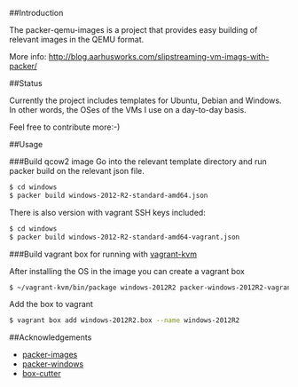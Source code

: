 ##Introduction

The packer-qemu-images is a project that provides easy building of
relevant images in the QEMU format.

More info: http://blog.aarhusworks.com/slipstreaming-vm-imags-with-packer/

##Status

Currently the project includes templates for Ubuntu, Debian and Windows. In other words, the OSes of the VMs I use on a day-to-day basis.

Feel free to contribute more:-)

##Usage

###Build qcow2 image
Go into the relevant template directory and run packer build on
the relevant json file.

```bash
$ cd windows
$ packer build windows-2012-R2-standard-amd64.json
```

There is also version with vagrant SSH keys included:

```bash
$ cd windows
$ packer build windows-2012-R2-standard-amd64-vagrant.json
```

###Build vagrant box for running with [vagrant-kvm](https://github.com/adrahon/vagrant-kvm)

After installing the OS in the image you can create a vagrant box

```bash
$ ~/vagrant-kvm/bin/package windows-2012R2 packer-windows-2012R2-vagrant.qcow2
```

Add the box to vagrant
```bash
$ vagrant box add windows-2012R2.box --name windows-2012R2
```

##Acknowledgements

* [packer-images](https://github.com/opentable/packer-images.git)
* [packer-windows](https://github.com/joefitzgerald/packer-windows)
* [box-cutter](https://github.com/box-cutter/)

